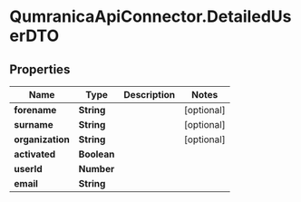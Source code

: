 # QumranicaApiConnector.DetailedUserDTO

## Properties

Name | Type | Description | Notes
------------ | ------------- | ------------- | -------------
**forename** | **String** |  | [optional] 
**surname** | **String** |  | [optional] 
**organization** | **String** |  | [optional] 
**activated** | **Boolean** |  | 
**userId** | **Number** |  | 
**email** | **String** |  | 


